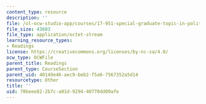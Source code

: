 ```yaml
---
content_type: resource
description: ''
file: /ol-ocw-studio-app/courses/17-951-special-graduate-topic-in-political-science-political-behavior-fall-2005/70beee822b7ca01d929440770dd09afe_4_party_id.pdf
file_size: 43603
file_type: application/octet-stream
learning_resource_types:
- Readings
license: https://creativecommons.org/licenses/by-nc-sa/4.0/
ocw_type: OCWFile
parent_title: Readings
parent_type: CourseSection
parent_uid: 40149e46-aec9-beb2-f5a6-7567352a5d14
resourcetype: Other
title: ''
uid: 70beee82-2b7c-a01d-9294-40770dd09afe
---
```

